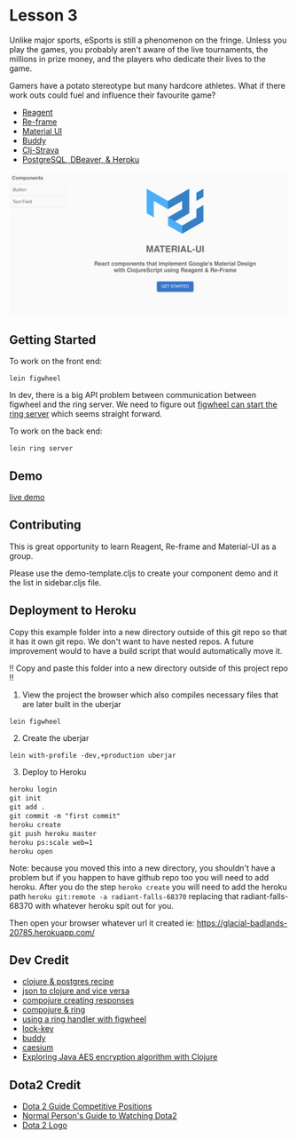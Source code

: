 # Lesson 3

Unlike major sports, eSports is still a phenomenon on the fringe. Unless you play the games, you probably aren't aware of the live tournaments, the millions in prize money, and the players who dedicate their lives to the game.

Gamers have a potato stereotype but many hardcore athletes. What if there work outs could fuel and influence their favourite game?


* [Reagent](https://github.com/reagent-project/reagent)
* [Re-frame](https://github.com/Day8/re-frame)
* [Material UI](https://material-ui.com/)
* [Buddy](https://github.com/funcool/buddy)
* [Clj-Strava](https://github.com/ekimber/clj-strava)
* [PostgreSQL, DBeaver, & Heroku](http://thebar.cc/connecting-dbeaver-to-a-heroku-postgres-database/)

![screenshot](gallery.png)

## Getting Started


To work on the front end:
```
lein figwheel
```

In dev, there is a big API problem between communication between figwheel and the ring server. We need to figure out [figwheel can start the ring server](https://github.com/bhauman/lein-figwheel/tree/master/examples/using-ring-handler) which seems straight forward.

To work on the back end:
```
lein ring server
```

## Demo

[live demo](https://intense-eyrie-34041.herokuapp.com/)

## Contributing

This is great opportunity to learn Reagent, Re-frame and Material-UI as a group.

Please use the demo-template.cljs to create your component demo and it the list in sidebar.cljs file.

## Deployment to Heroku

Copy this example folder into a new directory outside of this git repo so that it has it own git repo. We don't want to have nested repos. A future improvement would to have a build script that would automatically move it.

!! Copy and paste this folder into a new directory outside of this project repo !!


1. View the project the browser which also compiles necessary files that are later built in the uberjar

```
lein figwheel
```

2. Create the uberjar

```
lein with-profile -dev,+production uberjar
```

3. Deploy to Heroku

```
heroku login
git init
git add .
git commit -m "first commit"
heroku create
git push heroku master
heroku ps:scale web=1
heroku open
```

Note: because you moved this into a new directory, you shouldn't have a problem but if you happen to have github repo too you will need to add heroku. After you do the step `heroko create` you will need to add the heroku path `heroku git:remote -a radiant-falls-68370` replacing that radiant-falls-68370 with whatever heroku spit out for you.

Then open your browser whatever url it created ie: https://glacial-badlands-20785.herokuapp.com/

## Dev Credit

* [clojure & postgres recipe](https://github.com/clojure-cookbook/clojure-cookbook/blob/master/06_databases/6-03_manipulating-an-SQL-database.asciidoc)
* [json to clojure and vice versa](https://stackoverflow.com/questions/3436216/how-to-map-clojure-code-to-and-from-json)
* [compojure creating responses](https://github.com/ring-clojure/ring/wiki/Creating-responses)
* [compojure & ring](https://github.com/magomimmo/modern-cljs/blob/master/doc/first-edition/tutorial-03.md)
* [using a ring handler with figwheel](https://github.com/bhauman/lein-figwheel/tree/master/examples/using-ring-handler)
* [lock-key](https://github.com/clavoie/lock-key)
* [buddy](https://github.com/funcool/buddy)
* [caesium](https://github.com/lvh/caesium)
* [Exploring Java AES encryption algorithm with Clojure](http://jyliao.blogspot.com/2010/08/exploring-java-aes-encryption-algorithm.html)

## Dota2 Credit

* [Dota 2 Guide Competitive Positions](https://imperium.news/dota-2-guide-competitive-positions/)
* [Normal Person's Guide to Watching Dota2](https://www.polygon.com/2016/8/8/12401068/dota-2-watching-guide)
* [Dota 2 Logo](https://www.flaticon.com/free-icon/dota-2_588267)
